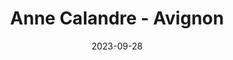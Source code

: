 ---
title: Anne Calandre - Avignon
date: 2023-09-28
description: Description à compléter.
featured_image: /assets/img/testimonials/anne-calandre/01.jpeg
testimonial:
    buyer: Anna Calandre
    project_type: achat
    city: Avignon
    comment: Je suis tres heureuse de ma collaboration avec Frédérique. Son professionnalisme et sa capacité à comprendre mes besoins rapidement on rendu possible ce qui n'aurait jamais pu l'etre autrement a distance. Elle a rapidement compris mes besoins. Pas de perte de temps a explorer des bien qui ne remplissaient pas tout mes criteres. Sa communication a été impeccable et surtout honnete tout au long du processus. Ponctuelle, a l'écoute, du premier contact jusqu'a la signature. Par ailleurs elle a beaucoup d'humour ce qui ne gate rien. Merci encore, Frédérique.
    answer:
    platform: Google My Business
    link: https://g.co/kgs/m3qWrDK
images:
    - url: /assets/img/testimonials/anne-calandre/01.jpeg
    - url: /assets/img/testimonials/anne-calandre/02.jpeg
    - url: /assets/img/testimonials/anne-calandre/03.jpeg
    - url: /assets/img/testimonials/anne-calandre/04.jpeg
    - url: /assets/img/testimonials/anne-calandre/05.jpeg
    - url: /assets/img/testimonials/anne-calandre/06.jpeg
    - url: /assets/img/testimonials/anne-calandre/07.jpeg
---